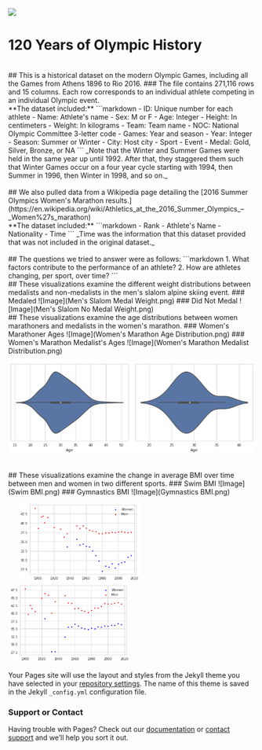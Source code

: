 <html>
  <img src ="https://upload.wikimedia.org/wikipedia/commons/thumb/5/5c/Olympic_rings_without_rims.svg/1200px-Olympic_rings_without_rims.svg.png">
</html>

# 120 Years of Olympic History 
<br/>
## This is a historical dataset on the modern Olympic Games, including all the Games from Athens 1896 to Rio 2016. 
### The file contains 271,116 rows and 15 columns. Each row corresponds to an individual athlete competing in an individual Olympic event. 
<br/>
**The dataset included:**
```markdown
- ID: Unique number for each athlete
- Name: Athlete's name
- Sex: M or F
- Age: Integer
- Height: In centimeters
- Weight: In kilograms
- Team: Team name
- NOC: National Olympic Committee 3-letter code
- Games: Year and season
- Year: Integer
- Season: Summer or Winter
- City: Host city
- Sport
- Event
- Medal: Gold, Silver, Bronze, or NA
```
_Note that the Winter and Summer Games were held in the same year up until 1992. After that, they staggered them such that Winter Games occur on a four year cycle starting with 1994, then Summer in 1996, then Winter in 1998, and so on._
<br/>
<br/>
## We also pulled data from a Wikipedia page detailing the [2016 Summer Olympics Women's Marathon results.](https://en.wikipedia.org/wiki/Athletics_at_the_2016_Summer_Olympics_–_Women%27s_marathon) 
<br/>
**The dataset included:**
```markdown
- Rank
- Athlete's Name
- Nationality
- Time
```
_Time was the information that this dataset provided that was not included in the original dataset._
<br/>
<br/>
## The questions we tried to answer were as follows:
```markdown
1. What factors contribute to the performance of an athlete?
2. How are athletes changing, per sport, over time?
```
<br/>
## These visualizations examine the different weight distributions between medalists and non-medalists in the men's slalom alpine skiing event. 
### Medaled 
![Image](Men's Slalom Medal Weight.png)
### Did Not Medal 
![Image](Men's Slalom No Medal Weight.png)

<br/>
## These visualizations examine the age distributions between women marathoners and medalists in the women's marathon.
### Women's Marathoner Ages
![Image](Women's Marathon Age Distribution.png)
### Women's Marathon Medalist's Ages
![Image](Women's Marathon Medalist Distribution.png)

<p float="center">
  <img src="Women's Marathon Age Distribution.png" width="250" title="Women's Marathoner Ages" />
  <img src="Women's Marathon Medalist Distribution.png" width="250" /> 
</p>

<br/>
## These visualizations examine the change in average BMI over time between men and women in two different sports. 
### Swim BMI
![Image](Swim BMI.png)
### Gymnastics BMI
![Image](Gymnastics BMI.png)


<p float="center">
  <img src="Gymnastics BMI.png" width="250" title="Gymnastics BMI" hspace="20"/>
  <img src="Swim BMI.png" width="250" /> 
</p>





Your Pages site will use the layout and styles from the Jekyll theme you have selected in your [repository settings](https://github.com/goulce01/DataVisualizationProject/settings). The name of this theme is saved in the Jekyll `_config.yml` configuration file.

### Support or Contact

Having trouble with Pages? Check out our [documentation](https://help.github.com/categories/github-pages-basics/) or [contact support](https://github.com/contact) and we’ll help you sort it out.
